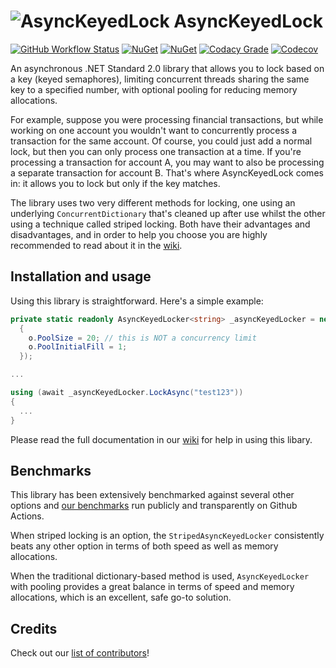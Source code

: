 # ![AsyncKeyedLock](https://raw.githubusercontent.com/MarkCiliaVincenti/AsyncKeyedLock/master/logo32.png) AsyncKeyedLock
[![GitHub Workflow Status](https://img.shields.io/github/actions/workflow/status/MarkCiliaVincenti/AsyncKeyedLock/dotnet.yml?branch=master&logo=github&style=flat)](https://actions-badge.atrox.dev/MarkCiliaVincenti/AsyncKeyedLock/goto?ref=master) [![NuGet](https://img.shields.io/nuget/v/AsyncKeyedLock?label=NuGet&logo=nuget&style=flat)](https://www.nuget.org/packages/AsyncKeyedLock) [![NuGet](https://img.shields.io/nuget/dt/AsyncKeyedLock?logo=nuget&style=flat)](https://www.nuget.org/packages/AsyncKeyedLock) [![Codacy Grade](https://img.shields.io/codacy/grade/315c3d5a06a441bda26ffd88e705fa63?style=flat)](https://app.codacy.com/gh/MarkCiliaVincenti/AsyncKeyedLock/dashboard) [![Codecov](https://img.shields.io/codecov/c/github/MarkCiliaVincenti/AsyncKeyedLock?label=coverage&logo=codecov&style=flat)](https://app.codecov.io/gh/MarkCiliaVincenti/AsyncKeyedLock)

An asynchronous .NET Standard 2.0 library that allows you to lock based on a key (keyed semaphores), limiting concurrent threads sharing the same key to a specified number, with optional pooling for reducing memory allocations.

For example, suppose you were processing financial transactions, but while working on one account you wouldn't want to concurrently process a transaction for the same account. Of course, you could just add a normal lock, but then you can only process one transaction at a time. If you're processing a transaction for account A, you may want to also be processing a separate transaction for account B. That's where AsyncKeyedLock comes in: it allows you to lock but only if the key matches.

The library uses two very different methods for locking, one using an underlying `ConcurrentDictionary` that's cleaned up after use whilst the other using a technique called striped locking. Both have their advantages and disadvantages, and in order to help you choose you are highly recommended to read about it in the [wiki](https://github.com/MarkCiliaVincenti/AsyncKeyedLock/wiki).

## Installation and usage
Using this library is straightforward. Here's a simple example:
```csharp
private static readonly AsyncKeyedLocker<string> _asyncKeyedLocker = new(o =>
  {
    o.PoolSize = 20; // this is NOT a concurrency limit
    o.PoolInitialFill = 1;
  });

...

using (await _asyncKeyedLocker.LockAsync("test123"))
{
  ...
}
```

Please read the full documentation in our [wiki](https://github.com/MarkCiliaVincenti/AsyncKeyedLock/wiki) for help in using this libary.

## Benchmarks
This library has been extensively benchmarked against several other options and [our benchmarks](https://github.com/MarkCiliaVincenti/AsyncKeyedLockBenchmarks) run publicly and transparently on Github Actions.

When striped locking is an option, the `StripedAsyncKeyedLocker` consistently beats any other option in terms of both speed as well as memory allocations.

When the traditional dictionary-based method is used, `AsyncKeyedLocker` with pooling provides a great balance in terms of speed and memory allocations, which is an excellent, safe go-to solution.

## Credits
Check out our [list of contributors](https://github.com/MarkCiliaVincenti/AsyncKeyedLock/blob/master/CONTRIBUTORS.md)!
